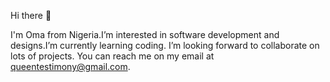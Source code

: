  Hi there 👋

 I'm Oma from Nigeria.I’m interested in software development and designs.I’m currently learning coding.
I’m looking forward to collaborate on lots of projects.
You can reach me on my email at queentestimony@gmail.com.

